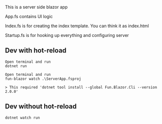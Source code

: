 This is a server side blazor app

App.fs contains UI logic

Index.fs is for creating the index template. You can think it as index.html

Startup.fs is for hooking up everything and configuring server


## Dev with hot-reload

    Open terminal and run
    dotnet run

    Open terminal and run
    fun-blazor watch .\ServerApp.fsproj

    > This required 'dotnet tool install --global Fun.Blazor.Cli --version 2.0.0'
    
## Dev without hot-reload

    dotnet watch run
